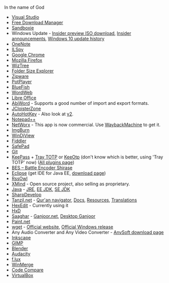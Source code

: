 In the name of God

-  [Visual Studio](http://www.visualstudio.com/)
-  [Free Download Manager](http://www.freedownloadmanager.org/)
-  [Sandboxie](https://www.sandboxie.com/)
-  Windows Update - [Insider preview ISO download](https://www.microsoft.com/en-us/software-download/windowsinsiderpreviewadvanced), [Insider announcements](https://support.microsoft.com/en-us/contact/virtual-agent/?flowId=smc-entry-chrome), [Windows 10 update history](https://support.microsoft.com/en-us/help/4000825/windows-10-update-history)
-  [OneNote](https://www.onenote.com/download)
-  [ILSpy](http://ilspy.net/)
-  [Google Chrome](https://enterprise.google.com/chrome/chrome-browser/)
-  [Mozilla Firefox](https://www.mozilla.org/en-US/firefox/all/)
-  [WizTree](http://antibody-software.com/web/index.php)
-  [Folder Size Explorer](http://www.folder-size-explorer.com/)
-  [Zipware](http://www.zipware.org/)
-  [PotPlayer](https://potplayer.daum.net/)
-  [BlueFish](http://bluefish.openoffice.nl/index.html)
-  [WordWeb](http://wordweb.info/free/)
-  [Libre Office](https://www.libreoffice.org/)
-  [AbiWord](http://www.abisource.com/) - Supports a good number of import and export formats.
-  [JCloisterZone](http://jcloisterzone.com/en/)
-  [AutoHotKey](http://ahkscript.org/) - Also look at [v2](https://autohotkey.com/v2/).
-  [Notepad++](https://notepad-plus-plus.org/)
-  [NetWorx](https://www.softperfect.com/products/networx/) - This app is now commercial. Use [WaybackMachine](http://web.archive.org/web/20161030045719/https://www.softperfect.com/products/networx/) to get it.
-  [ImgBurn](http://www.imgburn.com/)
-  [WinDjView](http://windjview.sourceforge.net/)
-  [Fiddler](http://www.telerik.com/fiddler/)
-  [SafePad](https://safepad.codeplex.com/)
-  [Git](https://git-scm.com/)
-  [KeePass](http://keepass.info/) + [Tray TOTP](https://sourceforge.net/projects/traytotp-kp2/) or [KeeOtp](https://bitbucket.org/devinmartin/keeotp/wiki/Home) (don't know which is better, using 'Tray TOTP' now) ([All plugins page](http://keepass.info/plugins.html))
-  [BES – Battle Encoder Shirase](http://mion.faireal.net/BES/)
-  [Eclipse](http://www.eclipse.org/) (get IDE for Java EE, [download page](http://www.eclipse.org/downloads/eclipse-packages/))
-  [RssOwl](http://www.rssowl.org/)
-  [XMind](http://www.xmind.net/) - Open source project, also selling as proprietary.
-  [Java](https://www.java.com/en/) - [JRE](https://www.java.com/en/download/manual.jsp), [EE JDK](http://www.oracle.com/technetwork/java/javaee/downloads/index.html), [SE JDK](http://www.oracle.com/technetwork/java/javase/downloads/index.html)
-  [SharpDevelop](http://www.icsharpcode.net/OpenSource/SD/)
-  [Tanzil.net](http://tanzil.net/download) - [Qur'an navigator](http://tanzil.net/), [Docs](http://tanzil.net/docs/), [Resources](http://tanzil.net/docs/resources), [Translations](http://tanzil.net/trans/)
-  [HexEdit](http://hexedit.com/) - Currently using it
-  [HxD](https://mh-nexus.de/en/hxd/)
-  [Saaghar](http://pozh.org/saaghar/) - [Ganjoor.net](http://ganjoor.net/), [Desktop Ganjoor](http://ganjoor.sourceforge.net/)
-  [Paint.net](http://www.getpaint.net/index.html)
-  [wget](https://eternallybored.org/misc/wget/) - [Official website](https://www.gnu.org/software/wget/), [Official Windows release](http://gnuwin32.sourceforge.net/packages/wget.htm)
-  Any Audio Converter and Any Video Converter - [AnvSoft download page](http://anvsoft.com/download.html)
-  [Inkscape](https://inkscape.org/en/)
-  [GIMP](https://www.gimp.org/)
-  [Blender](https://www.blender.org/)
-  [Audacity](http://www.audacityteam.org/)
-  [f.lux](https://justgetflux.com/)
-  [WinMerge](http://winmerge.org/)
-  [Code Compare](https://www.devart.com/codecompare/)
-  [VirtualBox](https://www.virtualbox.org/)